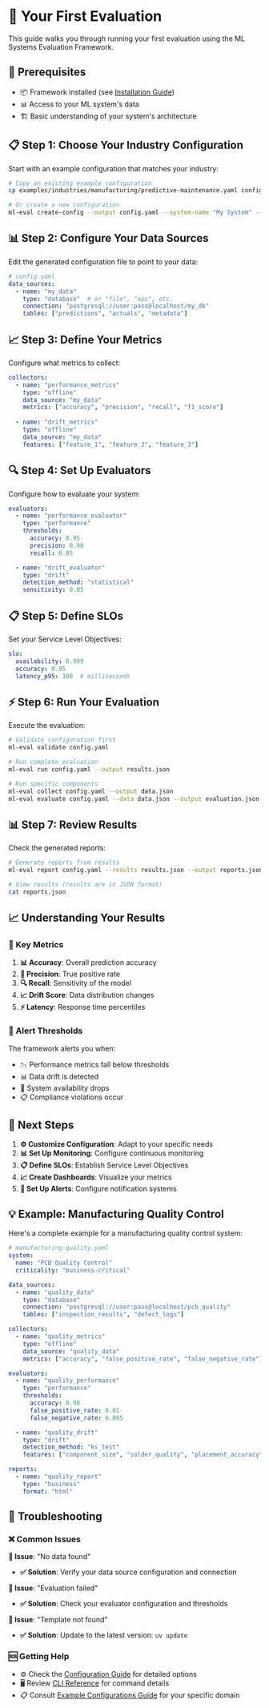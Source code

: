 # 🎯 Your First Evaluation

This guide walks you through running your first evaluation using the ML Systems Evaluation Framework.

## 🔧 Prerequisites

- 📦 Framework installed (see [Installation Guide](installation.md))
- 📊 Access to your ML system's data
- 🏗️ Basic understanding of your system's architecture

## 📋 Step 1: Choose Your Industry Configuration

Start with an example configuration that matches your industry:

```bash
# Copy an existing example configuration
cp examples/industries/manufacturing/predictive-maintenance.yaml config.yaml

# Or create a new configuration
ml-eval create-config --output config.yaml --system-name "My System" --industry manufacturing
```

## 📊 Step 2: Configure Your Data Sources

Edit the generated configuration file to point to your data:

```yaml
# config.yaml
data_sources:
  - name: "my_data"
    type: "database"  # or "file", "api", etc.
    connection: "postgresql://user:pass@localhost/my_db"
    tables: ["predictions", "actuals", "metadata"]
```

## 📈 Step 3: Define Your Metrics

Configure what metrics to collect:

```yaml
collectors:
  - name: "performance_metrics"
    type: "offline"
    data_source: "my_data"
    metrics: ["accuracy", "precision", "recall", "f1_score"]
    
  - name: "drift_metrics"
    type: "offline"
    data_source: "my_data"
    features: ["feature_1", "feature_2", "feature_3"]
```

## 🔍 Step 4: Set Up Evaluators

Configure how to evaluate your system:

```yaml
evaluators:
  - name: "performance_evaluator"
    type: "performance"
    thresholds:
      accuracy: 0.95
      precision: 0.90
      recall: 0.85

  - name: "drift_evaluator"
    type: "drift"
    detection_method: "statistical"
    sensitivity: 0.05
```

## 📋 Step 5: Define SLOs

Set your Service Level Objectives:

```yaml
slo:
  availability: 0.999
  accuracy: 0.95
  latency_p95: 100  # milliseconds
```

## ⚡ Step 6: Run Your Evaluation

Execute the evaluation:

```bash
# Validate configuration first
ml-eval validate config.yaml

# Run complete evaluation
ml-eval run config.yaml --output results.json

# Run specific components
ml-eval collect config.yaml --output data.json
ml-eval evaluate config.yaml --data data.json --output evaluation.json
```

## 📊 Step 7: Review Results

Check the generated reports:

```bash
# Generate reports from results
ml-eval report config.yaml --results results.json --output reports.json

# View results (results are in JSON format)
cat reports.json
```

## 📈 Understanding Your Results

### 🎯 Key Metrics

1. **📊 Accuracy**: Overall prediction accuracy
2. **🎯 Precision**: True positive rate
3. **🔍 Recall**: Sensitivity of the model
4. **📈 Drift Score**: Data distribution changes
5. **⚡ Latency**: Response time percentiles

### 🚨 Alert Thresholds

The framework alerts you when:
- 📉 Performance metrics fall below thresholds
- 📊 Data drift is detected
- 🔴 System availability drops
- 📋 Compliance violations occur

## 🎯 Next Steps

1. **⚙️ Customize Configuration**: Adapt to your specific needs
2. **📊 Set Up Monitoring**: Configure continuous monitoring
3. **📋 Define SLOs**: Establish Service Level Objectives
4. **📈 Create Dashboards**: Visualize your metrics
5. **🚨 Set Up Alerts**: Configure notification systems

## 💡 Example: Manufacturing Quality Control

Here's a complete example for a manufacturing quality control system:

```yaml
# manufacturing-quality.yaml
system:
  name: "PCB Quality Control"
  criticality: "business-critical"

data_sources:
  - name: "quality_data"
    type: "database"
    connection: "postgresql://user:pass@localhost/pcb_quality"
    tables: ["inspection_results", "defect_logs"]

collectors:
  - name: "quality_metrics"
    type: "offline"
    data_source: "quality_data"
    metrics: ["accuracy", "false_positive_rate", "false_negative_rate"]

evaluators:
  - name: "quality_performance"
    type: "performance"
    thresholds:
      accuracy: 0.98
      false_positive_rate: 0.01
      false_negative_rate: 0.005

  - name: "quality_drift"
    type: "drift"
    detection_method: "ks_test"
    features: ["component_size", "solder_quality", "placement_accuracy"]

reports:
  - name: "quality_report"
    type: "business"
    format: "html"
```

## 🔧 Troubleshooting

### ❌ Common Issues

**🚨 Issue**: "No data found"
- **✅ Solution**: Verify your data source configuration and connection

**🚨 Issue**: "Evaluation failed"
- **✅ Solution**: Check your evaluator configuration and thresholds

**🚨 Issue**: "Template not found"
- **✅ Solution**: Update to the latest version: `uv update`

### 🆘 Getting Help

- ⚙️ Check the [Configuration Guide](configuration.md) for detailed options
- 🖥️ Review [CLI Reference](cli-reference.md) for command details
- 📋 Consult [Example Configurations Guide](example-configurations.md) for your specific domain 
